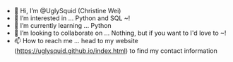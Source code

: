 - 👋 Hi, I’m @UglySquid (Christine Wei)
- 👀 I’m interested in ... Python and SQL ~!
- 🌱 I’m currently learning ... Python
- 💞️ I’m looking to collaborate on ... Nothing, but if you want to I'd love to ~!
- 📫 How to reach me ... head to my website (https://uglysquid.github.io/index.html) to find my contact information

